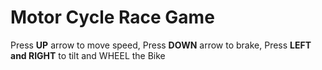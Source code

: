 # Motor Cycle Race Game

Press **UP** arrow to move speed, Press **DOWN** arrow to brake, Press **LEFT and RIGHT** to tilt and WHEEL the Bike